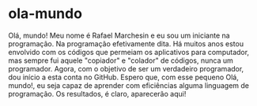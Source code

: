 # ola-mundo

Olá, mundo!
Meu nome é Rafael Marchesin e eu sou um iniciante na programação. Na programação efetivamente dita. Há muitos anos estou envolvido com os códigos que permeiam os aplicativos para computador, mas sempre fui aquele "copiador" e "colador" de códigos, nunca um programador. Agora, com o objetivo de ser um verdadeiro programador, dou início a esta conta no GitHub.
Espero que, com esse pequeno Olá, mundo!, eu seja capaz de aprender com eficiências alguma linguagem de programação. Os resultados, é claro, aparecerão aqui!
